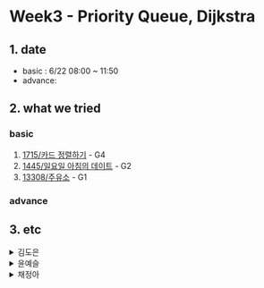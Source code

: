 # Week3 - Priority Queue, Dijkstra

## 1. date
- basic : 6/22 08:00 ~ 11:50
- advance: 

## 2. what we tried
### basic   
1. [1715/카드 정렬하기](https://www.acmicpc.net/problem/1715) - G4
2. [1445/일요일 아침의 데이트](https://www.acmicpc.net/problem/1445) - G2
3. [13308/주유소](https://www.acmicpc.net/problem/13308) - G1

### advance   


## 3. etc
<details>
<summary>김도은</summary>
<div markdown="1">       



</div>
</details>
<details>
<summary>윤예슬</summary>
<div markdown="1">       



</div>
</details>

<details>
<summary>채정아</summary>
<div markdown="1">       

1. [13308] 주유소 
	* 각 도시 별 주유소 금액 중 최소를 우선순위 큐에 넣지 않고 이미 지나온 도시 번호를 넣어서 틀렸음

</div>
</details>
